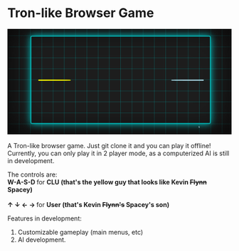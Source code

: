 <h1>Tron-like Browser Game</h1>

<img src="https://github.com/caleblipan/Tron-Browser-Game/blob/master/tron.gif" />

A Tron-like browser game. Just git clone it and you can play it offline!
Currently, you can only play it in 2 player mode, as a computerized AI is still in development.

The controls are:
<br>
<b>
  W-A-S-D </b> for <b> CLU (that's the yellow guy that looks like Kevin <strike>Flynn</strike> Spacey) </b>
<br>
<br>
<b> &#8593; &#8595; &#8592; &#8594; </b> for <b> User (that's Kevin <strike>Flynn's</strike> Spacey's son) </b>

Features in development:
1. Customizable gameplay (main menus, etc)
2. AI development.
